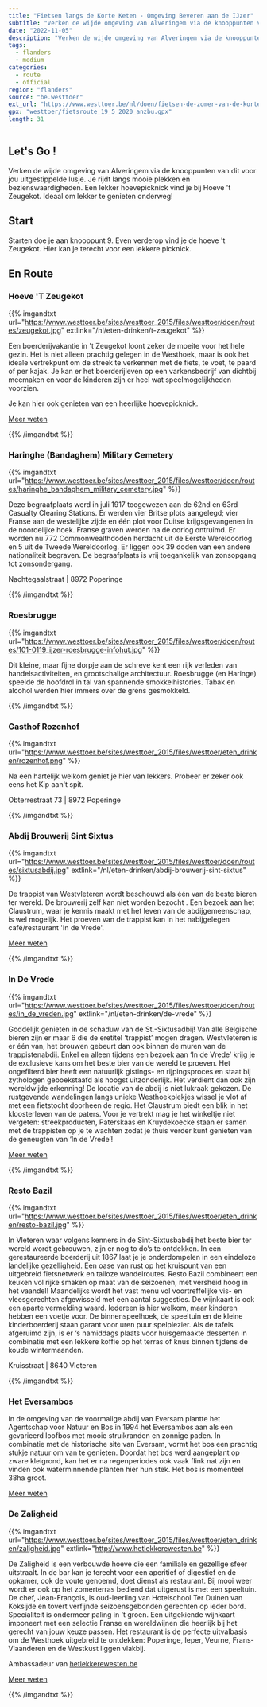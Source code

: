 ```yaml
---
title: "Fietsen langs de Korte Keten - Omgeving Beveren aan de IJzer"
subtitle: "Verken de wijde omgeving van Alveringem via de knooppunten van dit voor jou uitgestippelde lusje"
date: "2022-11-05"
description: "Verken de wijde omgeving van Alveringem via de knooppunten van dit voor jou uitgestippelde lusje" 
tags:
  - flanders
  - medium
categories: 
  - route
  - official
region: "flanders"
source: "be.westtoer"
ext_url: "https://www.westtoer.be/nl/doen/fietsen-de-zomer-van-de-korte-keten-omgeving-beveren-aan-de-ijzer"
gpx: "westtoer/fietsroute_19_5_2020_anzbu.gpx"
length: 31
---
```


## Let's Go !

Verken de wijde omgeving van Alveringem via de knooppunten van dit voor jou uitgestippelde lusje. Je rijdt langs mooie plekken en bezienswaardigheden. Een lekker hoevepicknick vind je bij Hoeve 't Zeugekot. Ideaal om lekker te genieten onderweg!

## Start 

Starten doe je aan knooppunt 9. Even verderop vind je de hoeve 't Zeugekot. Hier kan je terecht voor een lekkere picknick. 

## En Route

### Hoeve 'T Zeugekot

{{% imgandtxt url="https://www.westtoer.be/sites/westtoer_2015/files/westtoer/doen/routes/zeugekot.jpg" extlink="/nl/eten-drinken/t-zeugekot" %}}

Een boerderijvakantie in 't Zeugekot loont zeker de moeite voor het hele gezin. Het is niet alleen prachtig gelegen in de Westhoek, maar is ook het ideale vertrekpunt om de streek te verkennen met de fiets, te voet, te paard of per kajak. Je kan er het boerderijleven op een varkensbedrijf van dichtbij meemaken en voor de kinderen zijn er heel wat speelmogelijkheden voorzien.

Je kan hier ook genieten van een heerlijke hoevepicknick.

[Meer weten](https://www.westtoer.be/nl/eten-drinken/t-zeugekot)

{{% /imgandtxt %}}

### Haringhe (Bandaghem) Military Cemetery

{{% imgandtxt url="https://www.westtoer.be/sites/westtoer_2015/files/westtoer/doen/routes/haringhe_bandaghem_military_cemetery.jpg" %}}

Deze begraafplaats werd in juli 1917 toegewezen aan de 62nd en 63rd Casualty Clearing Stations. Er werden vier Britse plots aangelegd; vier Franse aan de westelijke zijde en één plot voor Duitse krijgsgevangenen in de noordelijke hoek. Franse graven werden na de oorlog ontruimd. Er worden nu 772 Commonwealthdoden herdacht uit de Eerste Wereldoorlog en 5 uit de Tweede Wereldoorlog. Er liggen ook 39 doden van een andere nationaliteit begraven. De begraafplaats is vrij toegankelijk van zonsopgang tot zonsondergang.

Nachtegaalstraat  |  8972 Poperinge

{{% /imgandtxt %}}

### Roesbrugge

{{% imgandtxt url="https://www.westtoer.be/sites/westtoer_2015/files/westtoer/doen/routes/101-0119_ijzer-roesbrugge-infohut.jpg" %}}

Dit kleine, maar fijne dorpje aan de schreve kent een rijk verleden van handelsactiviteiten, en grootschalige architectuur. Roesbrugge (en Haringe) speelde de hoofdrol in tal van spannende smokkelhistories. Tabak en alcohol werden hier immers over de grens gesmokkeld.

{{% /imgandtxt %}}

### Gasthof Rozenhof

{{% imgandtxt url="https://www.westtoer.be/sites/westtoer_2015/files/westtoer/eten_drinken/rozenhof.png" %}}

Na een hartelijk welkom geniet je hier van lekkers. Probeer er zeker ook eens het Kip aan't spit.

Obterrestraat 73  |  8972 Poperinge

{{% /imgandtxt %}}

### Abdij Brouwerij Sint Sixtus

{{% imgandtxt url="https://www.westtoer.be/sites/westtoer_2015/files/westtoer/doen/routes/sixtusabdij.jpg" extlink="/nl/eten-drinken/abdij-brouwerij-sint-sixtus" %}}

De trappist van Westvleteren wordt beschouwd als één van de beste bieren ter wereld. De brouwerij zelf kan niet worden bezocht . Een bezoek aan het Claustrum, waar je kennis maakt met het leven van de abdijgemeenschap, is wel mogelijk. Het proeven van de trappist kan in het nabijgelegen café/restaurant 'In de Vrede'.

[Meer weten](https://www.westtoer.be/nl/eten-drinken/abdij-brouwerij-sint-sixtus)

{{% /imgandtxt %}}

### In De Vrede

{{% imgandtxt url="https://www.westtoer.be/sites/westtoer_2015/files/westtoer/doen/routes/in_de_vreden.jpg" extlink="/nl/eten-drinken/de-vrede" %}}

Goddelijk genieten in de schaduw van de St.-Sixtusadbij! Van alle Belgische bieren zijn er maar 6 die de eretitel ‘trappist’ mogen dragen. Westvleteren is er één van, het brouwen gebeurt dan ook binnen de muren van de trappistenabdij. Enkel en alleen tijdens een bezoek aan ‘In de Vrede’ krijg je de exclusieve kans om het beste bier van de wereld te proeven. Het ongefilterd bier heeft een natuurlijk gistings- en rijpingsproces en staat bij zythologen geboekstaafd als hoogst uitzonderlijk. Het verdient dan ook zijn wereldwijde erkenning! De locatie van de abdij is niet lukraak gekozen. De rustgevende wandelingen langs unieke Westhoekplekjes wissel je vlot af met een fietstocht doorheen de regio. Het Claustrum biedt een blik in het kloosterleven van de paters. Voor je vertrekt mag je het winkeltje niet vergeten: streekproducten, Paterskaas en Kruydekoecke staan er samen met de trappisten op je te wachten zodat je thuis verder kunt genieten van de geneugten van ‘In de Vrede’!

[Meer weten](https://www.westtoer.be/nl/eten-drinken/de-vrede)

{{% /imgandtxt %}}

### Resto Bazil

{{% imgandtxt url="https://www.westtoer.be/sites/westtoer_2015/files/westtoer/eten_drinken/resto-bazil.jpg" %}}

In Vleteren waar volgens kenners in de Sint-Sixtusbabdij het beste bier ter wereld wordt gebrouwen, zijn er nog to do’s te ontdekken. In een gerestaureerde boerderij uit 1867 laat je je onderdompelen in een eindeloze landelijke gezelligheid. Een oase van rust op het kruispunt van een uitgebreid fietsnetwerk en talloze wandelroutes. Resto Bazil combineert een keuken vol rijke smaken op maat van de seizoenen, met versheid hoog in het vaandel! Maandelijks wordt het vast menu vol voortreffelijke vis- en vleesgerechten afgewisseld met een aantal suggesties. De wijnkaart is ook een aparte vermelding waard. Iedereen is hier welkom, maar kinderen hebben een voetje voor. De binnenspeelhoek, de speeltuin en de kleine kinderboerderij staan garant voor uren puur spelplezier. Als de tafels afgeruimd zijn, is er ‘s namiddags plaats voor huisgemaakte desserten in combinatie met een lekkere koffie op het terras of knus binnen tijdens de koude wintermaanden.

Kruisstraat  |  8640 Vleteren

{{% /imgandtxt %}}

### Het Eversambos

In de omgeving van de voormalige abdij van Eversam plantte het Agentschap voor Natuur en Bos in 1994 het Eversambos aan als een gevarieerd loofbos met mooie struikranden en zonnige paden. In combinatie met de historische site van Eversam, vormt het bos een prachtig stukje natuur om van te genieten. Doordat het bos werd aangeplant op zware kleigrond, kan het er na regenperiodes ook vaak flink nat zijn en vinden ook waterminnende planten hier hun stek. Het bos is momenteel 38ha groot.

[Meer weten](https://www.westtoer.be/nl/doen/het-eversambos)

### De Zaligheid

{{% imgandtxt url="https://www.westtoer.be/sites/westtoer_2015/files/westtoer/eten_drinken/zaligheid.jpg" extlink="http://www.hetlekkerewesten.be" %}}

De Zaligheid is een verbouwde hoeve die een familiale en gezellige sfeer uitstraalt. In de bar kan je terecht voor een aperitief of digestief en de opkamer, ook de voute genoemd, doet dienst als restaurant. Bij mooi weer wordt er ook op het zomerterras bediend dat uitgerust is met een speeltuin. De chef, Jean-François, is oud-leerling van Hotelschool Ter Duinen van Koksijde en tovert verfijnde seizoensgebonden gerechten op ieder bord. Specialiteit is ondermeer paling in ’t groen. Een uitgekiende wijnkaart imponeert met een selectie Franse en wereldwijnen die heerlijk bij het gerecht van jouw keuze passen. Het restaurant is de perfecte uitvalbasis om de Westhoek uitgebreid te ontdekken: Poperinge, Ieper, Veurne, Frans-Vlaanderen en de Westkust liggen vlakbij.

Ambassadeur van [hetlekkerewesten.be](http://www.hetlekkerewesten.be)

[Meer weten](https://www.westtoer.be/nl/eten-drinken/de-zaligheid-0)

{{% /imgandtxt %}}
